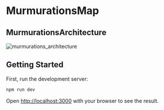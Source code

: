 # MurmurationsMap
## MurmurationsArchitecture
![murmurations_architecture](https://user-images.githubusercontent.com/8935531/210295084-e449f60a-c5c0-4cd8-8dfa-b968cec96e23.jpg)

## Getting Started

First, run the development server:

```bash
npm run dev
```

Open [http://localhost:3000](http://localhost:3000) with your browser to see the result.
